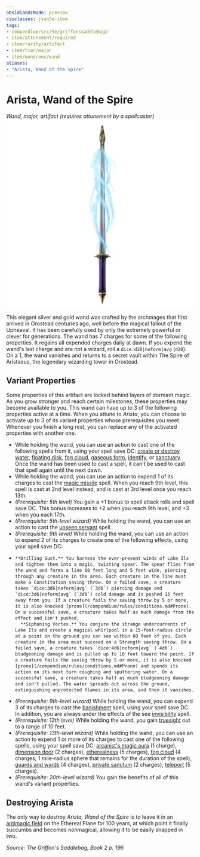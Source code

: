 ```yaml
---
obsidianUIMode: preview
cssclasses: json5e-item
tags:
- compendium/src/5e/griffonssaddlebag2
- item/attunement/required
- item/rarity/artifact
- item/tier/major
- item/wondrous/wand
aliases: 
- "Arista, Wand of the Spire"
---
```

# Arista, Wand of the Spire
*Wand, major, artifact (requires attunement by a spellcaster)*  
![](https://raw.githubusercontent.com/TheGiddyLimit/homebrew-img/main/img/GriffonsSaddlebag2/Items/Arista-Wand-of-the-Spire.webp#right)  


This elegant silver and gold wand was crafted by the archmages that first arrived in Orostead centuries ago, well before the magical fallout of the Upheaval. It has been carefully used by only the extremely powerful or clever for generations. The wand has 7 charges for some of the following properties. It regains all expended charges daily at dawn. If you expend the wand's last charge and are not a wizard, roll a `dice:d20|noform|avg` (`d20`). On a 1, the wand vanishes and returns to a secret vault within The Spire of Aristaeus, the legendary wizarding tower in Orostead.

## Variant Properties

Some properties of this artifact are locked behind layers of dormant magic. As you grow stronger and reach certain milestones, these properties may become available to you. This wand can have up to 3 of the following properties active at a time. When you attune to *Arista*, you can choose to activate up to 3 of its variant properties whose prerequisites you meet. Whenever you finish a long rest, you can replace any of the activated properties with another one.

- While holding the wand, you can use an action to cast one of the following spells from it, using your spell save DC: [create or destroy water](compendium/spells/create-or-destroy-water.md), [floating disk](compendium/spells/tensers-floating-disk.md), [fog cloud](compendium/spells/fog-cloud.md), [gaseous form](compendium/spells/gaseous-form.md), [identify](compendium/spells/identify.md), or [sanctuary](compendium/spells/sanctuary.md). Once the wand has been used to cast a spell, it can't be used to cast that spell again until the next dawn.  
- While holding the wand, you can use an action to expend 1 of its charges to cast the [magic missile](compendium/spells/magic-missile.md) spell. When you reach 9th level, this spell is cast at 2nd level instead, and is cast at 3rd level once you reach 13th.  
- *(Prerequisite: 5th level)* You gain a +1 bonus to spell attack rolls and spell save DC. This bonus increases to +2 when you reach 9th level, and +3 when you each 17th.  
- *(Prerequisite: 5th-level wizard)* While holding the wand, you can use an action to cast the [unseen servant](compendium/spells/unseen-servant.md) spell.  
- *(Prerequisite: 9th level)* While holding the wand, you can use an action to expend 2 of its charges to create one of the following effects, using your spell save DC:  
-     **Drilling Gust.** You harness the ever-present winds of Lake Ils and tighten them into a magic, twisting spear. The spear flies from the wand and forms a line 60 feet long and 5 feet wide, piercing through any creature in the area. Each creature in the line must make a Constitution saving throw. On a failed save, a creature takes `dice:3d6|noform|avg` (`3d6`) piercing damage and `dice:3d6|noform|avg` (`3d6`) cold damage and is pushed 15 feet away from you. If a creature fails the saving throw by 5 or more, it is also knocked [prone](/compendium/rules/conditions.md#Prone). On a successful save, a creature takes half as much damage from the effect and isn't pushed.    
        **Siphoning Vortex.** You conjure the strange undercurrents of Lake Ils and create a magical whirlpool in a 15-foot-radius circle at a point on the ground you can see within 60 feet of you. Each creature in the area must succeed on a Strength saving throw. On a failed save, a creature takes `dice:4d6|noform|avg` (`4d6`) bludgeoning damage and is pulled up to 10 feet toward the point. If a creature fails the saving throw by 5 or more, it is also knocked [prone](/compendium/rules/conditions.md#Prone) and spends its action on its next turn coughing and sputtering water. On a successful save, a creature takes half as much bludgeoning damage and isn't pulled. The water spreads out across the ground, extinguishing unprotected flames in its area, and then it vanishes.    
- *(Prerequisite: 9th-level wizard)* While holding the wand, you can expend 3 of its charges to cast the [banishment](compendium/spells/banishment.md) spell, using your spell save DC. In addition, you are always under the effects of the see [invisibility](compendium/spells/invisibility.md) spell.  
- *(Prerequisite: 13th level)* While holding the wand, you gain [truesight](/compendium/rules/senses.md#Truesight) out to a range of 10 feet.  
- *(Prerequisite: 13th-level wizard)* While holding the wand, you can use an action to expend 1 or more of its charges to cast one of the following spells, using your spell save DC: [arcanist's magic aura](compendium/spells/nystuls-magic-aura.md) (1 charge), [dimension door](compendium/spells/dimension-door.md) (2 charges), [etherealness](compendium/spells/etherealness.md) (5 charges), [fog cloud](compendium/spells/fog-cloud.md) (4 charges; 1 mile-radius sphere that remains for the duration of the spell), [guards and wards](compendium/spells/guards-and-wards.md) (4 charges), [private sanctum](compendium/spells/mordenkainens-private-sanctum.md) (2 charges), [teleport](compendium/spells/teleport.md) (5 charges).  
- *(Prerequisite: 20th-level wizard)* You gain the benefits of all of this wand's variant properties.  

## Destroying Arista

The only way to destroy *Arista, Wand of the Spire* is to leave it in an [antimagic field](compendium/spells/antimagic-field.md) on the Ethereal Plane for 100 years, at which point it finally succumbs and becomes nonmagical, allowing it to be easily snapped in two.

*Source: The Griffon's Saddlebag, Book 2 p. 196*